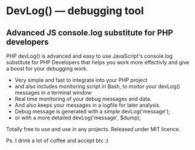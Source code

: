 # DevLog()  — debugging tool
## Advanced JS console.log substitute for PHP developers

PHP devLog() is advanced and easy to use JavaScript's console.log substitute for PHP Developers that helps you work more effectivly and give a boost for your debugging work.

* Very simple and fast to integrate into your PHP project 
* and also includes monitoring script in Bash, to moitor your devLog() messages in a terminal window 
* Real time monitoring of your debug messages and data. 
* And also keeps your messages in a logfile for later analysis. 
* Debug message is generated with a simple devLog('message');
* or with a more detailed devLog('message', $dump);

Totally free to use and use in any projects. Released under MIT licence.

Ps. I drink a lot of coffee and accept btc :)
